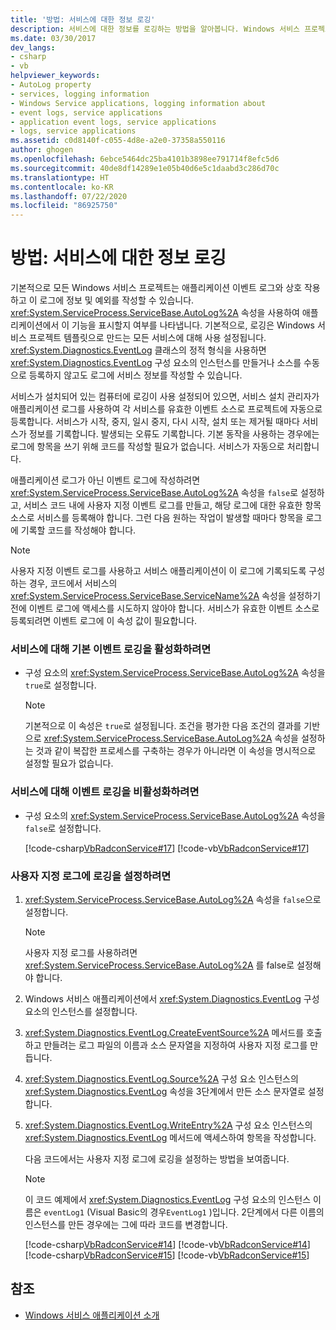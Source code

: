 ```yaml
---
title: '방법: 서비스에 대한 정보 로깅'
description: 서비스에 대한 정보를 로깅하는 방법을 알아봅니다. Windows 서비스 프로젝트가 애플리케이션 이벤트 로그와 상호 작용하도록 하려면 AutoLog 속성을 설정합니다.
ms.date: 03/30/2017
dev_langs:
- csharp
- vb
helpviewer_keywords:
- AutoLog property
- services, logging information
- Windows Service applications, logging information about
- event logs, service applications
- application event logs, service applications
- logs, service applications
ms.assetid: c0d8140f-c055-4d8e-a2e0-37358a550116
author: ghogen
ms.openlocfilehash: 6ebce5464dc25ba4101b3898ee791714f8efc5d6
ms.sourcegitcommit: 40de8df14289e1e05b40d6e5c1daabd3c286d70c
ms.translationtype: HT
ms.contentlocale: ko-KR
ms.lasthandoff: 07/22/2020
ms.locfileid: "86925750"
---
```

# <a name="how-to-log-information-about-services"></a>방법: 서비스에 대한 정보 로깅
기본적으로 모든 Windows 서비스 프로젝트는 애플리케이션 이벤트 로그와 상호 작용하고 이 로그에 정보 및 예외를 작성할 수 있습니다. <xref:System.ServiceProcess.ServiceBase.AutoLog%2A> 속성을 사용하여 애플리케이션에서 이 기능을 표시할지 여부를 나타냅니다. 기본적으로, 로깅은 Windows 서비스 프로젝트 템플릿으로 만드는 모든 서비스에 대해 사용 설정됩니다. <xref:System.Diagnostics.EventLog> 클래스의 정적 형식을 사용하면 <xref:System.Diagnostics.EventLog> 구성 요소의 인스턴스를 만들거나 소스를 수동으로 등록하지 않고도 로그에 서비스 정보를 작성할 수 있습니다.  
  
 서비스가 설치되어 있는 컴퓨터에 로깅이 사용 설정되어 있으면, 서비스 설치 관리자가 애플리케이션 로그를 사용하여 각 서비스를 유효한 이벤트 소스로 프로젝트에 자동으로 등록합니다. 서비스가 시작, 중지, 일시 중지, 다시 시작, 설치 또는 제거될 때마다 서비스가 정보를 기록합니다. 발생되는 오류도 기록합니다. 기본 동작을 사용하는 경우에는 로그에 항목을 쓰기 위해 코드를 작성할 필요가 없습니다. 서비스가 자동으로 처리합니다.  
  
 애플리케이션 로그가 아닌 이벤트 로그에 작성하려면 <xref:System.ServiceProcess.ServiceBase.AutoLog%2A> 속성을 `false`로 설정하고, 서비스 코드 내에 사용자 지정 이벤트 로그를 만들고, 해당 로그에 대한 유효한 항목 소스로 서비스를 등록해야 합니다. 그런 다음 원하는 작업이 발생할 때마다 항목을 로그에 기록할 코드를 작성해야 합니다.  
  
> [!NOTE]
> 사용자 지정 이벤트 로그를 사용하고 서비스 애플리케이션이 이 로그에 기록되도록 구성하는 경우, 코드에서 서비스의 <xref:System.ServiceProcess.ServiceBase.ServiceName%2A> 속성을 설정하기 전에 이벤트 로그에 액세스를 시도하지 않아야 합니다. 서비스가 유효한 이벤트 소스로 등록되려면 이벤트 로그에 이 속성 값이 필요합니다.  
  
### <a name="to-enable-default-event-logging-for-your-service"></a>서비스에 대해 기본 이벤트 로깅을 활성화하려면  
  
- 구성 요소의 <xref:System.ServiceProcess.ServiceBase.AutoLog%2A> 속성을 `true`로 설정합니다.  
  
    > [!NOTE]
    > 기본적으로 이 속성은 `true`로 설정됩니다. 조건을 평가한 다음 조건의 결과를 기반으로 <xref:System.ServiceProcess.ServiceBase.AutoLog%2A> 속성을 설정하는 것과 같이 복잡한 프로세스를 구축하는 경우가 아니라면 이 속성을 명시적으로 설정할 필요가 없습니다.  
  
### <a name="to-disable-event-logging-for-your-service"></a>서비스에 대해 이벤트 로깅을 비활성화하려면  
  
- 구성 요소의 <xref:System.ServiceProcess.ServiceBase.AutoLog%2A> 속성을 `false`로 설정합니다.  
  
     [!code-csharp[VbRadconService#17](../../../samples/snippets/csharp/VS_Snippets_VBCSharp/VbRadconService/CS/MyNewService.cs#17)]
     [!code-vb[VbRadconService#17](../../../samples/snippets/visualbasic/VS_Snippets_VBCSharp/VbRadconService/VB/MyNewService.vb#17)]  
  
### <a name="to-set-up-logging-to-a-custom-log"></a>사용자 지정 로그에 로깅을 설정하려면  
  
1. <xref:System.ServiceProcess.ServiceBase.AutoLog%2A> 속성을 `false`으로 설정합니다.  
  
    > [!NOTE]
    > 사용자 지정 로그를 사용하려면 <xref:System.ServiceProcess.ServiceBase.AutoLog%2A> 를 false로 설정해야 합니다.  
  
2. Windows 서비스 애플리케이션에서 <xref:System.Diagnostics.EventLog> 구성 요소의 인스턴스를 설정합니다.  
  
3. <xref:System.Diagnostics.EventLog.CreateEventSource%2A> 메서드를 호출하고 만들려는 로그 파일의 이름과 소스 문자열을 지정하여 사용자 지정 로그를 만듭니다.  
  
4. <xref:System.Diagnostics.EventLog.Source%2A> 구성 요소 인스턴스의 <xref:System.Diagnostics.EventLog> 속성을 3단계에서 만든 소스 문자열로 설정합니다.  
  
5. <xref:System.Diagnostics.EventLog.WriteEntry%2A> 구성 요소 인스턴스의 <xref:System.Diagnostics.EventLog> 메서드에 액세스하여 항목을 작성합니다.  
  
     다음 코드에서는 사용자 지정 로그에 로깅을 설정하는 방법을 보여줍니다.  
  
    > [!NOTE]
    > 이 코드 예제에서 <xref:System.Diagnostics.EventLog> 구성 요소의 인스턴스 이름은 `eventLog1` (Visual Basic의 경우`EventLog1` )입니다. 2단계에서 다른 이름의 인스턴스를 만든 경우에는 그에 따라 코드를 변경합니다.  
  
     [!code-csharp[VbRadconService#14](../../../samples/snippets/csharp/VS_Snippets_VBCSharp/VbRadconService/CS/MyNewService.cs#14)]
     [!code-vb[VbRadconService#14](../../../samples/snippets/visualbasic/VS_Snippets_VBCSharp/VbRadconService/VB/MyNewService.vb#14)]  
    [!code-csharp[VbRadconService#15](../../../samples/snippets/csharp/VS_Snippets_VBCSharp/VbRadconService/CS/MyNewService.cs#15)]
    [!code-vb[VbRadconService#15](../../../samples/snippets/visualbasic/VS_Snippets_VBCSharp/VbRadconService/VB/MyNewService.vb#15)]  
  
## <a name="see-also"></a>참조

- [Windows 서비스 애플리케이션 소개](introduction-to-windows-service-applications.md)
